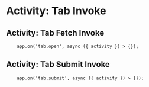 # Activity: Tab Invoke

## Activity: Tab Fetch Invoke

```
    app.on('tab.open', async ({ activity }) > {});
```

## Activity: Tab Submit Invoke

```
    app.on('tab.submit', async ({ activity }) > {});
```